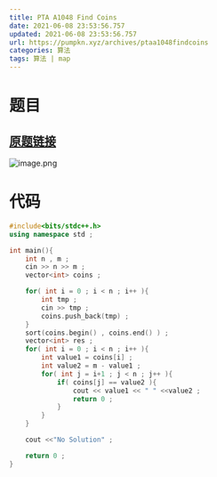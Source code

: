 ```yaml
---
title: PTA A1048 Find Coins
date: 2021-06-08 23:53:56.757
updated: 2021-06-08 23:53:56.757
url: https://pumpkn.xyz/archives/ptaa1048findcoins
categories: 算法
tags: 算法 | map   
---
```


# 题目
## [原题链接](https://pintia.cn/problem-sets/994805342720868352/problems/994805432256675840)
![image.png](https://pumpkn.xyz/upload/2021/06/image-b0dffd65cd4548da8ccb45d2978b2181.png)

# 代码
```c++
#include<bits/stdc++.h>
using namespace std ;

int main(){
    int n , m ;
    cin >> n >> m ;
    vector<int> coins ;

    for( int i = 0 ; i < n ; i++ ){
        int tmp ;
        cin >> tmp ;
        coins.push_back(tmp) ;
    }
    sort(coins.begin() , coins.end() ) ;
    vector<int> res ;
    for( int i = 0 ; i < n ; i++ ){
        int value1 = coins[i] ;
        int value2 = m - value1 ;
        for( int j = i+1 ; j < n ; j++ ){
            if( coins[j] == value2 ){
                cout << value1 << " " <<value2 ;
                return 0 ;
            }
        }
    }

    cout <<"No Solution" ;

    return 0 ;
}

```